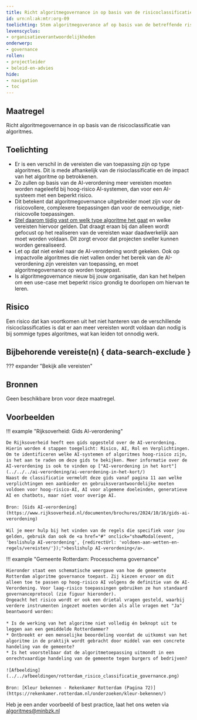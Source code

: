 ```yaml
---
title: Richt algoritmegovernance in op basis van de risicoclassificatie van algoritmes
id: urn:nl:ak:mtr:org-09
toelichting: Stem algoritmegoverance af op basis van de betreffende risicoclassifcatie van een algoritme.
levenscyclus:
- organisatieverantwoordelijkheden
onderwerp:
- governance
rollen:
- projectleider
- beleid-en-advies
hide:
- navigation
- toc
---
```


<!-- tags -->

## Maatregel
Richt algoritmegovernance in op basis van de risicoclassificatie van algoritmes.

## Toelichting

- Er is een verschil in de vereisten die van toepassing zijn op type algoritmes. Dit is mede afhankelijk van de risioclassificatie en de impact van het algoritme op betrokkenen.
- Zo zullen op basis van de AI-verordening meer vereisten moeten worden nageleefd bij hoog-risico AI-systemen, dan voor een AI-systeem met een beperkt risico.
- Dit betekent dat algoritmegovernance uitgebreider moet zijn voor de risicovollere, complexere toepassingen dan voor de eenvoudige, niet-risicovolle toepassingen.
- [Stel daarom tijdig vast om welk type algoritme het gaat](2-owp-05-soort-algoritme.md) en welke vereisten hiervoor gelden. Dat draagt eraan bij dan alleen wordt gefocust op het realiseren van de vereisten waar daadwerkelijk aan moet worden voldaan. Dit zorgt ervoor dat projecten sneller kunnen worden gerealiseerd.
- Let op dat niet enkel naar de AI-verordening wordt gekeken. Ook op impactvolle algoritmes die niet vallen onder het bereik van de AI-verordening zijn vereisten van toepassing, en moet algoritmegovernance op worden toegepast.
- Is algoritmegovernance nieuw bij jouw organisatie, dan kan het helpen om een use-case met beperkt risico grondig te doorlopen om hiervan te leren.

## Risico
Een risico dat kan voortkomen uit het niet hanteren van de verschillende risicoclassificaties is dat er aan meer vereisten wordt voldaan dan nodig is bij sommige types algoritmes, wat kan leiden tot onnodig werk.

## Bijbehorende vereiste(n) { data-search-exclude }
??? expander "Bekijk alle vereisten"
    <!-- list_vereisten_on_maatregelen_page -->

## Bronnen
Geen beschikbare bron voor deze maatregel.

## Voorbeelden

!!! example "Rijksoverheid: Gids AI-verordening"

    De Rijksoverheid heeft een gids opgesteld over de AI-verordening. Hierin worden 4 stappen toegelicht: Risico, AI, Rol en Verplichtingen. Om te identificeren welke AI-systemen of algoritmes hoog-risico zijn, is het aan te raden om deze gids te bekijken. Meer informatie over de AI-verordening is ook te vinden op ["AI-verordening in het kort"](../../../ai-verordening/ai-verordening-in-het-kort/)
    Naast de classificatie vermeldt deze gids vanaf pagina 11 aan welke verplichtingen een aanbieder en gebruiksverantwoordelijke moeten voldoen voor hoog-risico-AI, AI voor algemene doeleinden, generatieve AI en chatbots, maar niet voor overige AI.

    Bron: [Gids AI-verordening](https://www.rijksoverheid.nl/documenten/brochures/2024/10/16/gids-ai-verordening)

    Wil je meer hulp bij het vinden van de regels die specifiek voor jou gelden, gebruik dan ook de <a href="#" onclick="showModal(event, 'beslishulp AI-verordening', {redirectUrl: 'voldoen-aan-wetten-en-regels/vereisten/'});">beslishulp AI-verordening</a>.


!!! example "Gemeente Rotterdam: Processchema governance"

    Hieronder staat een schematische weergave van hoe de gemeente Rotterdam algoritme governance toepast. Zij kiezen ervoor om dit alleen toe te passen op hoog-risico AI volgens de definitie van de AI-Verordening. Voor laag-risico toepassingen gebruiken ze hun standaard governanceprotocol (zie figuur hieronder).
    Ongeacht het risico wordt er ook een drietal vragen gesteld, waarbij verdere instrumenten ingezet moeten worden als alle vragen met "Ja" beantwoord worden:

    * Is de werking van het algoritme niet volledig én beknopt uit te leggen aan een gemiddelde Rotterdammer?
    * Ontbreekt er een menselijke beoordeling voordat de uitkomst van het algoritme in de praktijk wordt gebracht door middel van een concrete handeling van de gemeente?
    * Is het voorstelbaar dat de algoritmetoepassing uitmondt in een onrechtvaardige handeling van de gemeente tegen burgers of bedrijven?

    ![Afbeelding](../../afbeeldingen/rotterdam_risico_classificatie_governance.png)

    Bron: [Kleur bekennen - Rekenkamer Rotterdam (Pagina 72)](https://rekenkamer.rotterdam.nl/onderzoeken/kleur-bekennen/)

Heb je een ander voorbeeld of best practice, laat het ons weten via [algoritmes@minbzk.nl](mailto:algoritmes@minbzk.nl)
